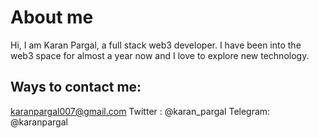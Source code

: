 # About me

Hi, I am Karan Pargal, a full stack web3 developer. I have been into the web3 space for almost a year now and I love to explore new technology.

## Ways to contact me:

karanpargal007@gmail.com
Twitter : @karan_pargal
Telegram: @karanpargal
